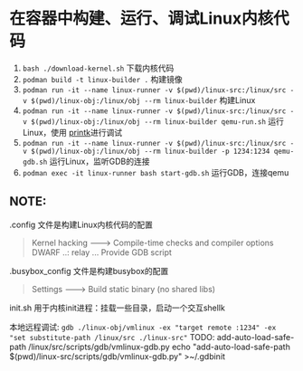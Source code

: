 # 在容器中构建、运行、调试Linux内核代码

1. `bash ./download-kernel.sh` 下载内核代码
2. `podman build -t linux-builder .` 构建镜像
3. `podman run -it --name linux-runner -v $(pwd)/linux-src:/linux/src -v $(pwd)/linux-obj:/linux/obj --rm linux-builder` 构建Linux
4. `podman run -it --name linux-runner -v $(pwd)/linux-src:/linux/src -v $(pwd)/linux-obj:/linux/obj --rm linux-builder qemu-run.sh` 运行Linux，使用 [printk](https://www.kernel.org/doc/html/latest/core-api/printk-basics.html)进行调试
5. `podman run -it --name linux-runner -v $(pwd)/linux-src:/linux/src -v $(pwd)/linux-obj:/linux/obj --rm linux-builder -p 1234:1234 qemu-gdb.sh` 运行Linux，监听GDB的连接
6. `podman exec -it linux-runner bash start-gdb.sh` 运行GDB，连接qemu

## NOTE:

.config 文件是构建Linux内核代码的配置
> Kernel hacking ---> Compile-time checks and compiler options
> DWARF ..: relay ...
> Provide GDB script

.busybox_config 文件是构建busybox的配置
> Settings ---> Build static binary (no shared libs)

init.sh 用于内核init进程：挂载一些目录，启动一个交互shellk

本地远程调试: `gdb ./linux-obj/vmlinux -ex "target remote :1234" -ex "set substitute-path /linux/src ./linux-src"`
TODO: add-auto-load-safe-path /linux/src/scripts/gdb/vmlinux-gdb.py
echo "add-auto-load-safe-path $(pwd)/linux-src/scripts/gdb/vmlinux-gdb.py" >~/.gdbinit
